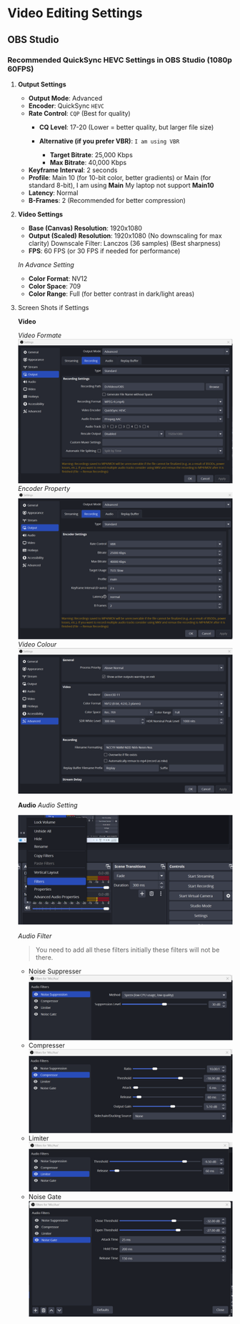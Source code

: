 # Video Editing Settings

## OBS Studio

### Recommended QuickSync HEVC Settings in OBS Studio (1080p 60FPS)

1. **Output Settings**
    * **Output Mode**: Advanced
    * **Encoder**: QuickSync `HEVC`
    * **Rate Control**: `CQP` (Best for quality)
        * **CQ Level**: 17-20 (Lower = better quality, but larger file size)
        
        * **Alternative (if you prefer VBR)**: `I am using VBR`
            * **Target Bitrate**: 25,000 Kbps
            * **Max Bitrate**: 40,000 Kbps
    * **Keyframe Interval**: 2 seconds
    * **Profile**: Main 10 (for 10-bit color, better gradients) or Main (for standard 8-bit), I am using **Main** My laptop not support **Main10**
    * **Latency**: Normal
    * **B-Frames**: 2 (Recommended for better compression)

2. **Video Settings**

    * **Base (Canvas) Resolution**: 1920x1080
    * **Output (Scaled) Resolution**: 1920x1080 (No downscaling for max clarity)
    Downscale Filter: Lanczos (36 samples) (Best sharpness)
    * **FPS**: 60 FPS (or 30 FPS if needed for performance)

    *In Advance Setting*
    * **Color Format**: NV12
    * **Color Space**: 709
    * **Color Range**: Full (for better contrast in dark/light areas)



3. Screen Shots if Settings

    **Video**

    *Video Formate*
    ![Output_Recoding1](./Imgs/OBS/Out_Rec1.png)
    *Encoder Property*
    ![EncoderSetting](./Imgs/OBS/encoder.png)
    *Video Colour*
    ![VideoColor](./Imgs/OBS/Videocolor.png)

    **Audio**
    *Audio Setting*
    
    ![AudioSetting](./Imgs/OBS/AudioFilter.png)
    
    *Audio Filter*
    > You need to add all these filters initially these filters will not be there.
    * Noise Suppresser
        ![Noise_Suppresser](./Imgs/OBS/AudioNoise.png)
    * Compresser
        ![Compresser](./Imgs/OBS/AudioCompresser.png)
    * Limiter
        ![Limitter](./Imgs/OBS/AudioLimiter.png)
    * Noise Gate
        ![Noise_Gate](./Imgs/OBS/AudioNoiseGate.png)